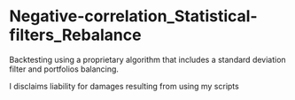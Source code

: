 # Negative-correlation_Statistical-filters_Rebalance
Backtesting using a proprietary algorithm that includes a standard deviation filter and portfolios balancing. 

I disclaims liability for damages resulting from using my scripts
